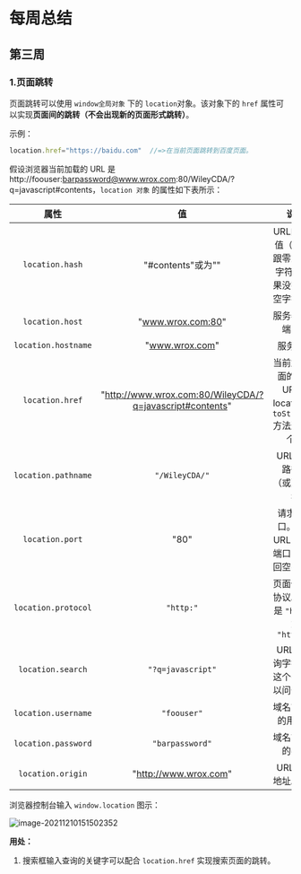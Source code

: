 # 每周总结

## 第三周

### 1.页面跳转

页面跳转可以使用 `window全局对象` 下的 `location`对象。该对象下的 `href` 属性可以实现**页面间的跳转（不会出现新的页面形式跳转）**。

示例：

```js
location.href="https://baidu.com"  //=>在当前页面跳转到百度页面。
```

假设浏览器当前加载的 URL 是 http://foouser:barpassword@www.wrox.com:80/WileyCDA/?q=javascript#contents，`location 对象` 的属性如下表所示：

|         属性          |                            值                            |                             说明                             |
| :-------------------: | :------------------------------------------------------: | :----------------------------------------------------------: |
|    `location.hash`    |                    "#contents"或为""                     |  URL的哈希值（#号后跟零或多个字符），如果没有则为空字符串。  |
|    `location.host`    |                    "www.wrox.com:80"                     |                       服务器名及端口号                       |
|  `location.hostname`  |                      "www.wrox.com"                      |                           服务器名                           |
|    `location.href`    | "http://www.wrox.com:80/WileyCDA/?q=javascript#contents" | 当前加载页面的完整 URL。location 的 `toString()` 方法返回这个值 |
|  `location.pathname`  |                      `"/WileyCDA/"`                      |                  URL 中的路径和（或）文件名                  |
|   ``location.port``   |                           "80"                           |        请求的端口。如果 URL中没有端口，则返回空字符串        |
| ``location.protocol`` |                        `"http:"`                         |        页面使用的协议。通常是 `"http:"` 或 `"https:"`        |
|   `location.search`   |                   ``"?q=javascript"``                    |            URL 的查询字符串。这个字符串以问号开头            |
|  `location.username`  |                       `"foouser"`                        |                      域名前指定的用户名                      |
| ``location.password`` |                     `"barpassword"`                      |                       域名前指定的密码                       |
|   `location.origin`   |                  "http://www.wrox.com"                   |                      URL 的源地址。只读                      |

浏览器控制台输入 `window.location` 图示：

![image-20211210151502352](E:\typora图片区\image-20211210151502352.png)

**用处：**

1. 搜索框输入查询的关键字可以配合 `location.href` 实现搜索页面的跳转。



